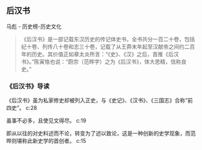 ## 后汉书

马彪  -  历史榜-历史文化

> 《后汉书》是一部记载东汉历史的传记体史书，全书共分一百二十卷，包括纪十卷、列传八十卷和志三十卷，记载了从王莽末年起至汉献帝之间约二百年的历史。其价值正如章太炎所言：“《史》、《汉》之后，首推《后汉书》。”陈寅恪也说：“蔚宗（范晔字）之为《后汉书》，体大思精，信称良史。”


### 《后汉书》导读

《后汉书》虽为私家修史却被列入正史，与《史记》、《汉书》、《三国志》合称“前四史”。 c:28

虽事不必多，且使见文得尽。 c:19

即从以往的对史料述而不论，转变为了述以致论，这是一种创新的史学现象，而范晔则堪称此新史学的首创者。 c:15